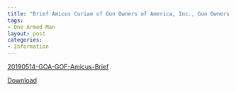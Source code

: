 ```yaml
---
title: "Brief Amicus Curiae of Gun Owners of America, Inc., Gun Owners Foundation, The Heller Foundation, Tennessee Firearms Association, Conservative Legal Defense and Education Fund, and Restoring Liberty Action Committee in Support of Petitioners"
tags:
- One Armed Man
layout: post
categories:
- Information
---
```


[20190514-GOA-GOF-Amicus-Brief](/assets/pdf/20190514-GOA-GOF-Amicus-Brief.pdf)

[Download](/assets/pdf/20190514-GOA-GOF-Amicus-Brief.pdf)
